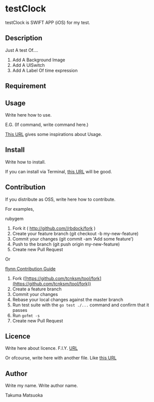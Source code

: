 # testClock

testClock is SWIFT APP (iOS) for my test.

## Description

Just A test Of....

1. Add A Background Image
2. Add A UISwitch
3. Add A Label Of time expression

## Requirement
 
## Usage

Write here how to use.

E.G.
(If command, write command here.)

[This URL](https://github.com/motemen/ghq) gives some inspirations about Usage.

## Install

Write how to install.

If you can install via Terminal, [this URL](https://github.com/expressjs/express) will be good.


## Contribution

If you distribute as OSS, write here how to contribute.

For examples, 

rubygem
1. Fork it ( http://github.com//rbdock/fork )
2. Create your feature branch (git checkout -b my-new-feature)
3. Commit your changes (git commit -am 'Add some feature')
4. Push to the branch (git push origin my-new-feature)
5. Create new Pull Request

Or

[flynn Contribution Guide](https://flynn.io/docs/contributing)
1. Fork ([https://github.com/tcnksm/tool/fork](https://github.com/tcnksm/tool/fork))
2. Create a feature branch
3. Commit your changes
4. Rebase your local changes against the master branch
5. Run test suite with the `go test ./...` command and confirm that it passes
6. Run `gofmt -s`
7. Create new Pull Request

## Licence

Write here about licence.
F.I.Y. [URL](http://qiita.com/tadsan/items/99d816e78ca429093b75)

Or ofcourse, write here with another file.
Like [this URL](https://github.com/peco/peco/blob/master/LICENSE)

## Author

Write my name.
Write author name.

Takuma Matsuoka
